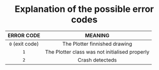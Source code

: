 # <center>Explanation of the possible error codes</center>
| ERROR CODE| MEANING|
|:-----------:|:--------:|
|`0` (exit code)| The Plotter finnished drawing|
|`1`| The Plotter class was not initialised properly|
|`2`| Crash detecteds|
